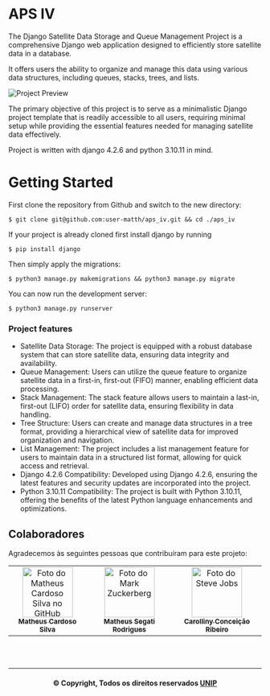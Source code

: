 # APS IV

The Django Satellite Data Storage and Queue Management Project is a comprehensive Django web application designed to efficiently store satellite data in a database. 

It offers users the ability to organize and manage this data using various data structures, including queues, stacks, trees, and lists. 

![Project Preview](https://user-images.githubusercontent.com/92444207/276792499-d82a2c6f-2e92-4705-8025-3452d1edd4fb.png)

The primary objective of this project is to serve as a minimalistic Django project template that is readily accessible to all users, requiring minimal setup while providing the essential features needed for managing satellite data effectively.

Project is written with django 4.2.6 and python 3.10.11 in mind.
# Getting Started

First clone the repository from Github and switch to the new directory:

    $ git clone git@github.com:user-matth/aps_iv.git && cd ./aps_iv

If your project is already cloned first install django by running

    $ pip install django

Then simply apply the migrations:

    $ python3 manage.py makemigrations && python3 manage.py migrate
    
You can now run the development server:

    $ python3 manage.py runserver

### Project features

* Satellite Data Storage: The project is equipped with a robust database system that can store satellite data, ensuring data integrity and availability.
* Queue Management: Users can utilize the queue feature to organize satellite data in a first-in, first-out (FIFO) manner, enabling efficient data processing.
* Stack Management: The stack feature allows users to maintain a last-in, first-out (LIFO) order for satellite data, ensuring flexibility in data handling.
* Tree Structure: Users can create and manage data structures in a tree format, providing a hierarchical view of satellite data for improved organization and navigation.
* List Management: The project includes a list management feature for users to maintain data in a structured list format, allowing for quick access and retrieval.
* Django 4.2.6 Compatibility: Developed using Django 4.2.6, ensuring the latest features and security updates are incorporated into the project.
* Python 3.10.11 Compatibility: The project is built with Python 3.10.11, offering the benefits of the latest Python language enhancements and optimizations.

## Colaboradores

Agradecemos às seguintes pessoas que contribuíram para este projeto:

<table>
  <tr>
    <td align="center">
      <a href="#">
        <img src="https://avatars.githubusercontent.com/u/92444207?v=4" width="100px;" alt="Foto do Matheus Cardoso Silva no GitHub"/><br>
        <sub>
          <b>Matheus Cardoso Silva</b>
        </sub>
      </a>
    </td>
    <td align="center">
      <a href="#">
        <img src="https://avatars.githubusercontent.com/u/103125603?v=4" width="100px;" alt="Foto do Mark Zuckerberg"/><br>
        <sub>
          <b>Matheus Segati Rodrigues</b>
        </sub>
      </a>
    </td>
    <td align="center">
      <a href="#">
        <img src="https://i.ibb.co/NYtX18k/Whats-App-Image-2023-10-19-at-11-18-13-PM.jpg" width="100px;" alt="Foto do Steve Jobs"/><br>
        <sub>
          <b>Carolliny Conceição Ribeiro</b>
        </sub>
      </a>
    </td>
  </tr>
</table>

<br><br>
<hr>
<h4 style="text-align:center;">© Copyright, Todos os direitos reservados <a href="https://www.unip.br/" target="_blank">UNIP</a></h4>
